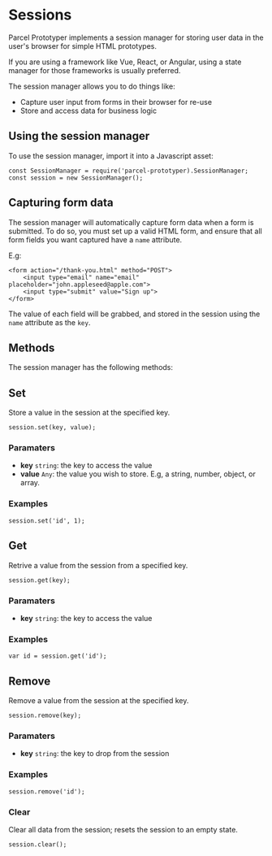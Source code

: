 # Sessions

Parcel Prototyper implements a session manager for storing user data in the user's browser for simple HTML prototypes.

If you are using a framework like Vue, React, or Angular, using a state manager for those frameworks is usually preferred.

The session manager allows you to do things like:

- Capture user input from forms in their browser for re-use
- Store and access data for business logic

## Using the session manager

To use the session manager, import it into a Javascript asset:

```
const SessionManager = require('parcel-prototyper).SessionManager;
const session = new SessionManager();
```

## Capturing form data

The session manager will automatically capture form data when a form is submitted. To do so, you must set up a valid HTML form, and ensure that all form fields you want captured have a `name` attribute.

E.g:

```
<form action="/thank-you.html" method="POST">
    <input type="email" name="email" placeholder="john.appleseed@apple.com">
    <input type="submit" value="Sign up">
</form>
```

The value of each field will be grabbed, and stored in the session using the `name` attribute as the `key`.

## Methods

The session manager has the following methods:

## Set

Store a value in the session at the specified key.

```
session.set(key, value);
```

### Paramaters

- **key** `string`: the key to access the value
- **value** `Any`: the value you wish to store. E.g, a string, number, object, or array.

### Examples

```
session.set('id', 1);
```

## Get

Retrive a value from the session from a specified key.

```
session.get(key);
```

### Paramaters

- **key** `string`: the key to access the value

### Examples

```
var id = session.get('id');
```

## Remove

Remove a value from the session at the specified key.

```
session.remove(key);
```

### Paramaters

- **key** `string`: the key to drop from the session

### Examples

```
session.remove('id');
```

### Clear

Clear all data from the session; resets the session to an empty state.

```
session.clear();
```